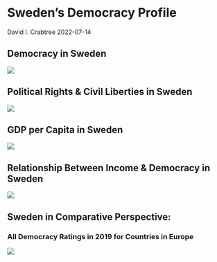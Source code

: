 Sweden’s Democracy Profile
================
David I. Crabtree
2022-07-14

## Democracy in Sweden

![](C:\Users\David\Desktop\PROGRA~1\FILESA~1\CFSS\hw06\reports\SWEDEN~1/figure-gfm/Demscore-1.png)<!-- -->

## Political Rights & Civil Liberties in Sweden

![](C:\Users\David\Desktop\PROGRA~1\FILESA~1\CFSS\hw06\reports\SWEDEN~1/figure-gfm/Political%20Rights%20&%20Civil%20Libs-1.png)<!-- -->

## GDP per Capita in Sweden

![](C:\Users\David\Desktop\PROGRA~1\FILESA~1\CFSS\hw06\reports\SWEDEN~1/figure-gfm/GDP%20per%20Capita-1.png)<!-- -->

## Relationship Between Income & Democracy in Sweden

![](C:\Users\David\Desktop\PROGRA~1\FILESA~1\CFSS\hw06\reports\SWEDEN~1/figure-gfm/Income%20&%20Dem-1.png)<!-- -->

## Sweden in Comparative Perspective:

### All Democracy Ratings in 2019 for Countries in Europe

![](C:\Users\David\Desktop\PROGRA~1\FILESA~1\CFSS\hw06\reports\SWEDEN~1/figure-gfm/Democracy%20in%20Comparative%20Perspective-1.png)<!-- -->
